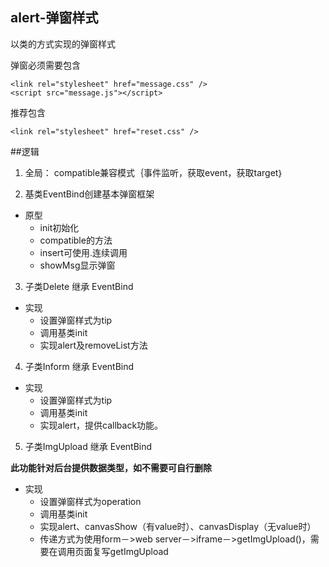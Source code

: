 alert-弹窗样式
---
以类的方式实现的弹窗样式

弹窗必须需要包含

    <link rel="stylesheet" href="message.css" />
    <script src="message.js"></script>

推荐包含

    <link rel="stylesheet" href="reset.css" />
    
##逻辑
1. 全局：
  compatible兼容模式｛事件监听，获取event，获取target｝
  
2. 基类EventBind创建基本弹窗框架
 - 原型
   + init初始化
   + compatible的方法
   + insert可使用.连续调用
   + showMsg显示弹窗

3. 子类Delete 继承 EventBind
 - 实现
   + 设置弹窗样式为tip
   + 调用基类init
   + 实现alert及removeList方法
  
4. 子类Inform 继承 EventBind
 - 实现
   + 设置弹窗样式为tip
   + 调用基类init
   + 实现alert，提供callback功能。

5. 子类ImgUpload 继承 EventBind

  **此功能针对后台提供数据类型，如不需要可自行删除**

  - 实现
     + 设置弹窗样式为operation
     + 调用基类init
     + 实现alert、canvasShow（有value时）、canvasDisplay（无value时）
     + 传递方式为使用form－>web server－>iframe－>getImgUpload()，需要在调用页面复写getImgUpload
